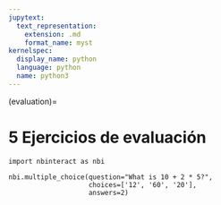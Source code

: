 ```yaml
---
jupytext:
  text_representation:
    extension: .md
    format_name: myst
kernelspec:
  display_name: python
  language: python
  name: python3
---
```


(evaluation)=

# 5 Ejercicios de evaluación

```{code-cell} ipython3
import nbinteract as nbi

nbi.multiple_choice(question="What is 10 + 2 * 5?",
                    choices=['12', '60', '20'],
                    answers=2) 
```
